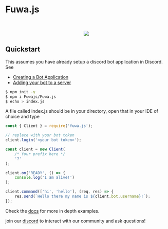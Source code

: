 # Fuwa.js
<br/>
<div align="center">
    <p>
        <a href="https://discord.gg/FGn4T9eUp5">
            <img src="https://img.shields.io/discord/788135963528134656?color=7289da&logo=discord&logoColor=white"/>
        </a>
    </p>
</div>

## Quickstart
This assumes you have already setup a discord bot application in Discord. See
- [Creating a Bot Application](https://discordjs.guide/preparations/setting-up-a-bot-application.html)
- [Adding your bot to a server](https://discordjs.guide/preparations/adding-your-bot-to-servers.html#bot-invite-links)

```bash
$ npm init -y
$ npm i Fuwajs/Fuwa.js
$ echo > index.js
```
A file called index.js should be in your directory, open that in your IDE of choice and type
```js
const { Client } = require('fuwa.js');

// replace with your bot token
client.login('<your bot token>');

const client = new Client(
    /* Your prefix here */
    '?'
);

client.on('READY', () => {
    console.log('I am alive!')
);

client.command(['hi', 'hello'], (req, res) => { 
    res.send(`Hello there my name is ${client.bot.username}!`); 
});

```
Check the [docs](https://Fuwajs.github.io/index.html) for more in depth examples.

join our [discord](https://discord.gg/FGn4T9eUp5) to interact with our community and ask questions!